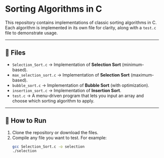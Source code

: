 # Sorting Algorithms in C

This repository contains implementations of classic sorting algorithms in C.  
Each algorithm is implemented in its own file for clarity, along with a `test.c` file to demonstrate usage.

---

## 📂 Files
- `Selection_Sort.c` → Implementation of **Selection Sort** (minimum-based).
- `max_selection_sort.c` → Implementation of **Selection Sort** (maximum-based).
- `bubble_sort.c` → Implementation of **Bubble Sort** (with optimization).
- `insertion_sort.c` → Implementation of **Insertion Sort**.
- `test.c` → A menu-driven program that lets you input an array and choose which sorting algorithm to apply.

---

## 🚀 How to Run
1. Clone the repository or download the files.
2. Compile any file you want to test. For example:
   ```bash
   gcc Selection_Sort.c -o selection
   ./selection
